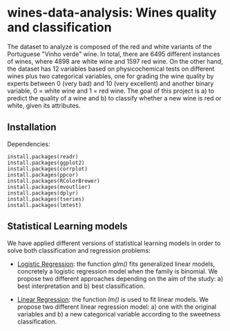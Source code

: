 # wines-data-analysis: Wines quality and classification

The dataset to analyze is composed of the red and white variants of the Portuguese "Vinho verde" wine. In total, there are 6495 different instances of wines, where 4898 are white wine and 1597 red wine. On the other hand, the dataset has 12 variables based on physicochemical tests on different wines plus two categorical variables, one for grading the wine quality by experts between 0 (very bad) and 10 (very excellent) and another binary variable, 0 = white wine and 1 = red wine. The goal of this project is a) to predict the quality of a wine and b) to classify whether a new wine is red or white, given its attributes.

Installation
----------- 
Dependencies:
````
install.packages(readr)
install.packages(ggplot2)
install.packages(corrplot)
install.packages(ppcor)
install.packages(RColorBrewer)
install.packages(mvoutlier)
install.packages(dplyr)
install.packages(tseries)
install.packages(lmtest)
````

Statistical Learning models
----------- 
We have applied different versions of statistical learning models in order to solve both classification and regression problems:

* [Logistic Regression](https://stat.ethz.ch/R-manual/R-patched/install.packages/stats/html/glm.html): the function <i>glm()</i> fits generalized linear models, concretely a logistic regression model when the family is binomial. We propose two different approaches depending on the aim of the study: a) best interpretation and b) best classification.

* [Linear Regression](https://stat.ethz.ch/R-manual/R-devel/install.packages/stats/html/lm.html): the function <i>lm()</i> is used to fit linear models. We propose two different linear regression model: a) one with the original variables and b) a new categorical variable according to the sweetness classification.


